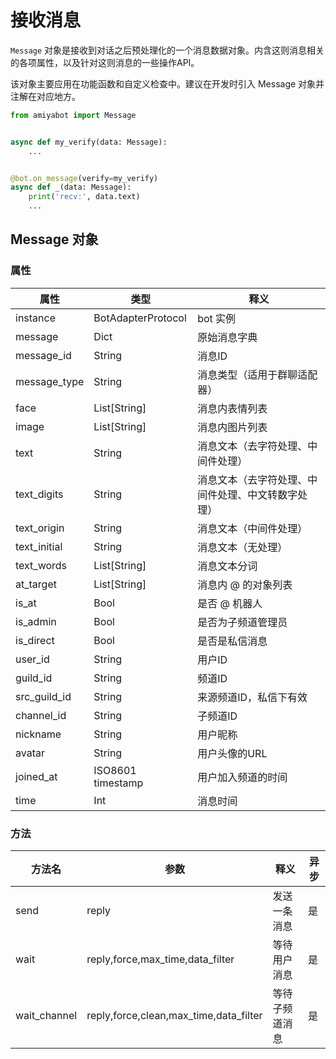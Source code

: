 # 接收消息

`Message` 对象是接收到对话之后预处理化的一个消息数据对象。内含这则消息相关的各项属性，以及针对这则消息的一些操作API。

该对象主要应用在功能函数和自定义检查中。建议在开发时引入 Message 对象并注解在对应地方。

```python {1}
from amiyabot import Message


async def my_verify(data: Message):
    ...


@bot.on_message(verify=my_verify)
async def _(data: Message):
    print('recv:', data.text)
    ...
```

## Message 对象

### 属性

| 属性           | 类型                 | 释义                        |
|--------------|--------------------|---------------------------|
| instance     | BotAdapterProtocol | bot 实例                    |
| message      | Dict               | 原始消息字典                    |
| message_id   | String             | 消息ID                      |
| message_type | String             | 消息类型（适用于群聊适配器）            |
| face         | List\[String]      | 消息内表情列表                   |
| image        | List\[String]      | 消息内图片列表                   |
| text         | String             | 消息文本（去字符处理、中间件处理）         |
| text_digits  | String             | 消息文本（去字符处理、中间件处理、中文转数字处理） |
| text_origin  | String             | 消息文本（中间件处理）               |
| text_initial | String             | 消息文本（无处理）                 |
| text_words   | List\[String]      | 消息文本分词                    |
| at_target    | List\[String]      | 消息内 @ 的对象列表               |
| is_at        | Bool               | 是否 @ 机器人                  |
| is_admin     | Bool               | 是否为子频道管理员                 |
| is_direct    | Bool               | 是否是私信消息                   |
| user_id      | String             | 用户ID                      |
| guild_id     | String             | 频道ID                      |
| src_guild_id | String             | 来源频道ID，私信下有效              |
| channel_id   | String             | 子频道ID                     |
| nickname     | String             | 用户昵称                      |
| avatar       | String             | 用户头像的URL                  |
| joined_at    | ISO8601 timestamp  | 用户加入频道的时间                 |
| time         | Int                | 消息时间                      |

### 方法

| 方法名          | 参数                                     | 释义      | 异步  |
|--------------|----------------------------------------|---------|-----|
| send         | reply                                  | 发送一条消息  | 是   |
| wait         | reply,force,max_time,data_filter       | 等待用户消息  | 是   |
| wait_channel | reply,force,clean,max_time,data_filter | 等待子频道消息 | 是   |
